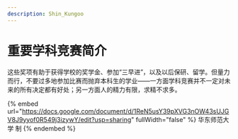 ```yaml
---
description: Shin_Kungoo
---
```


# 重要学科竞赛简介

这些奖项有助于获得学校的奖学金、参加“三早进”，以及以后保研、留学。但量力而行，不要过多地参加比赛而抛弃本科生的学业——一方面学科竞赛并不一定对未来的所有决定都有好处；另一方面人的精力有限，求精不求多。

{% embed url="https://docs.google.com/document/d/1ReN5usY39pXVG3nOW43sUJGV8J9yyof0R549j3izywY/edit?usp=sharing" fullWidth="false" %}
华东师范大学 制
{% endembed %}
